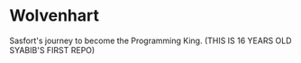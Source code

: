 # Wolvenhart
Sasfort's journey to become the Programming King.
(THIS IS 16 YEARS OLD SYABIB'S FIRST REPO)
